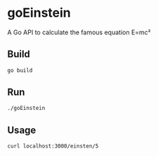 # goEinstein

A Go API to calculate the famous equation E=mc²

## Build
```sh
go build
```
## Run
```sh
./goEinstein
```
## Usage
```sh
curl localhost:3000/einsten/5
```